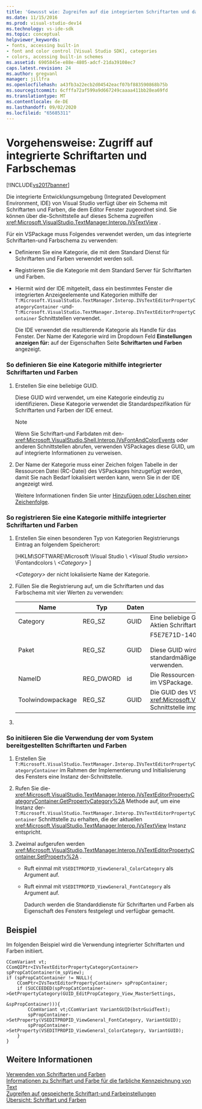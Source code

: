 ```yaml
---
title: 'Gewusst wie: Zugreifen auf die integrierten Schriftarten und das Farbschema | Microsoft-Dokumentation'
ms.date: 11/15/2016
ms.prod: visual-studio-dev14
ms.technology: vs-ide-sdk
ms.topic: conceptual
helpviewer_keywords:
- fonts, accessing built-in
- font and color control [Visual Studio SDK], categories
- colors, accessing built-in schemes
ms.assetid: 6905845e-e88e-4805-adcf-21da39108ec7
caps.latest.revision: 24
ms.author: gregvanl
manager: jillfra
ms.openlocfilehash: a43fb3a22ecb2d04542eacf07bf883590868b75b
ms.sourcegitcommit: 6cfffa72af599a9d667249caaaa411bb28ea69fd
ms.translationtype: MT
ms.contentlocale: de-DE
ms.lasthandoff: 09/02/2020
ms.locfileid: "65685311"
---
```

# <a name="how-to-access-the-built-in-fonts-and-color-scheme"></a>Vorgehensweise: Zugriff auf integrierte Schriftarten und Farbschemas
[!INCLUDE[vs2017banner](../includes/vs2017banner.md)]

Die integrierte Entwicklungsumgebung (Integrated Development Environment, IDE) von Visual Studio verfügt über ein Schema mit Schriftarten und Farben, die dem Editor Fenster zugeordnet sind. Sie können über die-Schnittstelle auf dieses Schema zugreifen <xref:Microsoft.VisualStudio.TextManager.Interop.IVsTextView> .  
  
 Für ein VSPackage muss Folgendes verwendet werden, um das integrierte Schriftarten-und Farbschema zu verwenden:  
  
- Definieren Sie eine Kategorie, die mit dem Standard Dienst für Schriftarten und Farben verwendet werden soll.  
  
- Registrieren Sie die Kategorie mit dem Standard Server für Schriftarten und Farben.  
  
- Hiermit wird der IDE mitgeteilt, dass ein bestimmtes Fenster die integrierten Anzeigeelemente und Kategorien mithilfe der `T:Microsoft.VisualStudio.TextManager.Interop.IVsTextEditorPropertyCategoryContainer` -und- `T:Microsoft.VisualStudio.TextManager.Interop.IVsTextEditorPropertyContainer` Schnittstellen verwendet.  
  
  Die IDE verwendet die resultierende Kategorie als Handle für das Fenster. Der Name der Kategorie wird im Dropdown Feld **Einstellungen anzeigen für:** auf der Eigenschaften Seite **Schriftarten und Farben** angezeigt.  
  
### <a name="to-define-a-category-using-built-in-fonts-and-colors"></a>So definieren Sie eine Kategorie mithilfe integrierter Schriftarten und Farben  
  
1. Erstellen Sie eine beliebige GUID.  
  
    Diese GUID wird verwendet, um eine Kategorie eindeutig zu identifizieren<strong>.</strong> Diese Kategorie verwendet die Standardspezifikation für Schriftarten und Farben der IDE erneut.  
  
   > [!NOTE]
   > Wenn Sie Schriftart-und Farbdaten mit den- <xref:Microsoft.VisualStudio.Shell.Interop.IVsFontAndColorEvents> oder anderen Schnittstellen abrufen, verwenden VSPackages diese GUID, um auf integrierte Informationen zu verweisen.  
  
2. Der Name der Kategorie muss einer Zeichen folgen Tabelle in der Ressourcen Datei (RC-Datei) des VSPackages hinzugefügt werden, damit Sie nach Bedarf lokalisiert werden kann, wenn Sie in der IDE angezeigt wird.  
  
    Weitere Informationen finden Sie unter [Hinzufügen oder Löschen einer Zeichenfolge](https://msdn.microsoft.com/library/077077b4-0f4b-4633-92d6-60b321164cab).  
  
### <a name="to-register-a-category-using-built-in-fonts-and-colors"></a>So registrieren Sie eine Kategorie mithilfe integrierter Schriftarten und Farben  
  
1. Erstellen Sie einen besonderen Typ von Kategorien Registrierungs Eintrag an folgendem Speicherort:  
  
     [HKLM\SOFTWARE\Microsoft \Visual Studio \\ *\<Visual Studio version>* \Fontandcolors \\ *\<Category>* ]  
  
     *\<Category>* der nicht lokalisierte Name der Kategorie.  
  
2. Füllen Sie die Registrierung auf, um die Schriftarten und das Farbschema mit vier Werten zu verwenden:  
  
    |Name|Typ|Daten|BESCHREIBUNG|  
    |----------|----------|----------|-----------------|  
    |Category|REG_SZ|GUID|Eine beliebige GUID, die eine Kategorie identifiziert, die das Aktien Schriftart-und Farbschema enthält.|  
    |Paket|REG_SZ|GUID|F5E7E71D-1401-11d1-883B-0000F87579D2<br /><br /> Diese GUID wird von allen VSPackages verwendet, die die standardmäßigen Schriftart-und farbkonfigurationen verwenden.|  
    |NameID|REG_DWORD|id|Die Ressourcen-ID eines lokalisierbaren Kategorienamens im VSPackage.|  
    |Toolwindowpackage|REG_SZ|GUID|Die GUID des VSPackage, das die- <xref:Microsoft.VisualStudio.TextManager.Interop.IVsTextView> Schnittstelle implementiert.|  
  
3. 
  
### <a name="to-initiate-the-use-of-system-provided-fonts-and-colors"></a>So initiieren Sie die Verwendung der vom System bereitgestellten Schriftarten und Farben  
  
1. Erstellen Sie `T:Microsoft.VisualStudio.TextManager.Interop.IVsTextEditorPropertyCategoryContainer` im Rahmen der Implementierung und Initialisierung des Fensters eine Instanz der-Schnittstelle.  
  
2. Rufen Sie die- <xref:Microsoft.VisualStudio.TextManager.Interop.IVsTextEditorPropertyCategoryContainer.GetPropertyCategory%2A> Methode auf, um eine Instanz der- `T:Microsoft.VisualStudio.TextManager.Interop.IVsTextEditorPropertyContainer` Schnittstelle zu erhalten, die der aktuellen <xref:Microsoft.VisualStudio.TextManager.Interop.IVsTextView> Instanz entspricht.  
  
3. Zweimal aufgerufen werden <xref:Microsoft.VisualStudio.TextManager.Interop.IVsTextEditorPropertyContainer.SetProperty%2A> .  
  
   - Ruft einmal mit `VSEDITPROPID_ViewGeneral_ColorCategory` als Argument auf.  
  
   - Ruft einmal mit `VSEDITPROPID_ViewGeneral_FontCategory` als Argument auf.  
  
     Dadurch werden die Standarddienste für Schriftarten und Farben als Eigenschaft des Fensters festgelegt und verfügbar gemacht.  
  
## <a name="example"></a>Beispiel  
 Im folgenden Beispiel wird die Verwendung integrierter Schriftarten und Farben initiiert.  
  
```  
CComVariant vt;  
CComQIPtr<IVsTextEditorPropertyCategoryContainer> spPropCatContainer(m_spView);  
if (spPropCatContainer != NULL){  
    CComPtr<IVsTextEditorPropertyContainer> spPropContainer;  
    if (SUCCEEDED(spPropCatContainer->GetPropertyCategory(GUID_EditPropCategory_View_MasterSettings,   
                                                          &spPropContainer))){  
        CComVariant vt;CComVariant VariantGUID(bstrGuidText);  
        spPropContainer->SetProperty(VSEDITPROPID_ViewGeneral_FontCategory, VariantGUID);  
        spPropContainer->SetProperty(VSEDITPROPID_ViewGeneral_ColorCategory, VariantGUID);  
    }  
}  
```  
  
## <a name="see-also"></a>Weitere Informationen  
 [Verwenden von Schriftarten und Farben](../extensibility/using-fonts-and-colors.md)   
 [Informationen zu Schriftart und Farbe für die farbliche Kennzeichnung von Text](../extensibility/getting-font-and-color-information-for-text-colorization.md)   
 [Zugreifen auf gespeicherte Schriftart-und Farbeinstellungen](../extensibility/accessing-stored-font-and-color-settings.md)   
 [Übersicht: Schriftart und Farben](../extensibility/font-and-color-overview.md)
